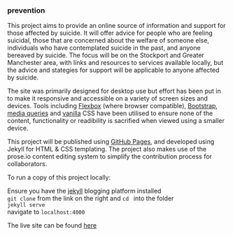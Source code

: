 ### prevention


This project aims to provide an online source of information and support for those affected by suicide. It will offer advice for people who are feeling suicidal, those that are concerned about the welfare of someone else, individuals who have contemplated suicide in the past, and anyone bereaved by suicide. The focus will be on the Stockport and Greater Manchester area, with links and resources to services available locally, but the advice and stategies for support will be applicable to anyone affected by suicide.

The site was primarily designed for desktop use but effort has been put in to make it responsive and accessible on a variety of screen sizes and devices. Tools including [Flexbox](http://flexboxin5.com/) (where browser compatible), [Bootstrap](http://getbootstrap.com/), [media queries](http://mediaqueri.es/) and [vanilla](http://uncyclopedia.wikia.com/wiki/Vanilla) CSS have been utilised to ensure none of the content, functionality or readibility is sacrified when viewed using a smaller device.

This project will be published using [GitHub Pages](http://stockport.github.io/), and developed using Jekyll for HTML & CSS templating. The project also makes use of the prose.io content editing system to simplify the contribution process for collaborators.  

To run a copy of this project locally:

Ensure you have the [jekyll](http://jekyllrb.com/) blogging platform installed  
```git clone``` from the link on the right and ```cd ``` into the folder  
```jekyll serve```  
navigate to ```localhost:4000```  

The live site can be found [here](http://stockport.github.io/)
